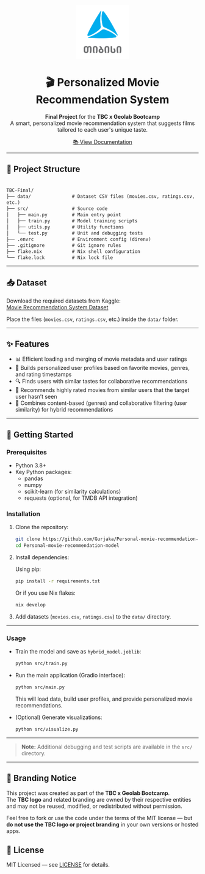 <div align="center">

<img alt="TBC Logo" src="docs/assets/tbc-logo.png" width="140" />

# 🎬 Personalized Movie Recommendation System

**Final Project** for the **TBC x Geolab Bootcamp**  
A smart, personalized movie recommendation system that suggests films tailored to each user's unique taste.

</div>

<p align="center">
<a href="https://gurjaka.github.io/Personal-movie-recommendation-model/" target="_blank">📚 View Documentation</a>
</p>

---

## 📂 Project Structure

```

TBC-Final/
├── data/               # Dataset CSV files (movies.csv, ratings.csv, etc.)
├── src/                # Source code
│   ├── main.py         # Main entry point
│   ├── train.py        # Model training scripts
│   ├── utils.py        # Utility functions
│   └── test.py         # Unit and debugging tests
├── .envrc              # Environment config (direnv)
├── .gitignore          # Git ignore rules
├── flake.nix           # Nix shell configuration
└── flake.lock          # Nix lock file

````

---

## 📥 Dataset

Download the required datasets from Kaggle:  
[Movie Recommendation System Dataset](https://www.kaggle.com/datasets/parasharmanas/movie-recommendation-system)  

Place the files (`movies.csv`, `ratings.csv`, etc.) inside the `data/` folder.

---

## ✨ Features

- 📊 Efficient loading and merging of movie metadata and user ratings  
- 👤 Builds personalized user profiles based on favorite movies, genres, and rating timestamps  
- 🔍 Finds users with similar tastes for collaborative recommendations  
- 🎯 Recommends highly rated movies from similar users that the target user hasn’t seen  
- 🤝 Combines content-based (genres) and collaborative filtering (user similarity) for hybrid recommendations

---

## 🚀 Getting Started

### Prerequisites

- Python 3.8+  
- Key Python packages:  
  - pandas  
  - numpy  
  - scikit-learn (for similarity calculations)  
  - requests (optional, for TMDB API integration)  

### Installation

1. Clone the repository:

   ```bash
   git clone https://github.com/Gurjaka/Personal-movie-recommendation-model.git
   cd Personal-movie-recommendation-model
   ```

2. Install dependencies:

   Using pip:

   ```bash
   pip install -r requirements.txt
   ```

   Or if you use Nix flakes:

   ```bash
   nix develop
   ```

3. Add datasets (`movies.csv`, `ratings.csv`) to the `data/` directory.

---

### Usage

* Train the model and save as `hybrid_model.joblib`:

  ```bash
  python src/train.py
  ```

* Run the main application (Gradio interface):

  ```bash
  python src/main.py
  ```

  This will load data, build user profiles, and provide personalized movie recommendations.

* (Optional) Generate visualizations:

  ```bash
  python src/visualize.py
  ```

---

> **Note:** Additional debugging and test scripts are available in the `src/` directory.

---

## 📌 Branding Notice

This project was created as part of the **TBC x Geolab Bootcamp**.  
The **TBC logo** and related branding are owned by their respective entities and may not be reused, modified, or redistributed without permission.

Feel free to fork or use the code under the terms of the MIT license — but **do not use the TBC logo or project branding** in your own versions or hosted apps.

## 📄 License

MIT Licensed — see [LICENSE](LICENSE) for details.

